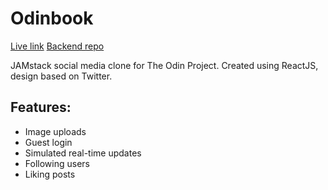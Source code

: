 # Odinbook

[Live link](https://tabasco.netlify.app/)
[Backend repo](https://github.com/jasonHYLam/Odinbook-Server/tree/main)

JAMstack social media clone for The Odin Project. Created using ReactJS, design based on Twitter.

## Features:

- Image uploads
- Guest login
- Simulated real-time updates
- Following users
- Liking posts
